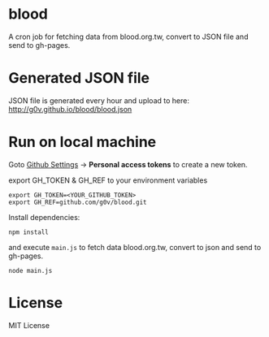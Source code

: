 # blood

A cron job for fetching data from blood.org.tw, convert to JSON file and send to gh-pages.

# Generated JSON file

JSON file is generated every hour and upload to here: http://g0v.github.io/blood/blood.json

# Run on local machine

Goto [Github Settings](https://github.com/settings/profile) -> **Personal access tokens** to create a new token.

export GH_TOKEN & GH_REF to your environment variables

```shell
export GH_TOKEN=<YOUR_GITHUB_TOKEN>
export GH_REF=github.com/g0v/blood.git
```

Install dependencies:

```shell
npm install
```

and execute `main.js` to fetch data blood.org.tw, convert to json and send to gh-pages.

```shell
node main.js
```

# License

MIT License
